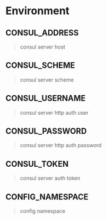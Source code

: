 # Environment

## CONSUL_ADDRESS

> consul server host

## CONSUL_SCHEME

> consul server scheme

## CONSUL_USERNAME

> consul server http auth user

## CONSUL_PASSWORD

> consul server http auth password

## CONSUL_TOKEN

> consul server auth token

## CONFIG_NAMESPACE

> config namespace
